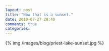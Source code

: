 ```yaml
---
layout: post
title: "Now that is a sunset."
date: 2010-07-27 20:40
comments: true
categories: 
---
```


{% img /images/blog/priest-lake-sunset.jpg %}
